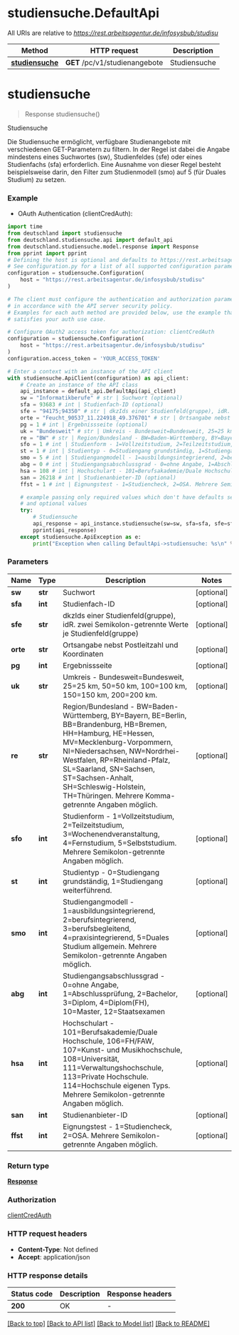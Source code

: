 # studiensuche.DefaultApi

All URIs are relative to *https://rest.arbeitsagentur.de/infosysbub/studisu*

Method | HTTP request | Description
------------- | ------------- | -------------
[**studiensuche**](DefaultApi.md#studiensuche) | **GET** /pc/v1/studienangebote | Studiensuche


# **studiensuche**
> Response studiensuche()

Studiensuche

Die Studiensuche ermöglicht, verfügbare Studienangebote mit verschiedenen GET-Parametern zu filtern. In der Regel ist dabei die Angabe mindestens eines Suchwortes (sw), Studienfeldes (sfe) oder eines Studienfachs (sfa) erforderlich. Eine Ausnahme von dieser Regel besteht beispielsweise darin, den Filter zum Studienmodell (smo) auf 5 (für Duales Studium) zu setzen.

### Example

* OAuth Authentication (clientCredAuth):

```python
import time
from deutschland import studiensuche
from deutschland.studiensuche.api import default_api
from deutschland.studiensuche.model.response import Response
from pprint import pprint
# Defining the host is optional and defaults to https://rest.arbeitsagentur.de/infosysbub/studisu
# See configuration.py for a list of all supported configuration parameters.
configuration = studiensuche.Configuration(
    host = "https://rest.arbeitsagentur.de/infosysbub/studisu"
)

# The client must configure the authentication and authorization parameters
# in accordance with the API server security policy.
# Examples for each auth method are provided below, use the example that
# satisfies your auth use case.

# Configure OAuth2 access token for authorization: clientCredAuth
configuration = studiensuche.Configuration(
    host = "https://rest.arbeitsagentur.de/infosysbub/studisu"
)
configuration.access_token = 'YOUR_ACCESS_TOKEN'

# Enter a context with an instance of the API client
with studiensuche.ApiClient(configuration) as api_client:
    # Create an instance of the API class
    api_instance = default_api.DefaultApi(api_client)
    sw = "Informatikberufe" # str | Suchwort (optional)
    sfa = 93683 # int | Studienfach-ID (optional)
    sfe = "94175;94350" # str | dkzIds einer Studienfeld(gruppe), idR. zwei Semikolon-getrennte Werte je Studienfeld(gruppe) (optional)
    orte = "Feucht_90537_11.224918_49.376701" # str | Ortsangabe nebst Postleitzahl und Koordinaten (optional)
    pg = 1 # int | Ergebnissseite (optional)
    uk = "Bundesweit" # str | Umkreis - Bundesweit=Bundesweit, 25=25 km, 50=50 km, 100=100 km, 150=150 km, 200=200 km. (optional)
    re = "BW" # str | Region/Bundesland - BW=Baden-Württemberg, BY=Bayern, BE=Berlin, BB=Brandenburg, HB=Bremen, HH=Hamburg, HE=Hessen, MV=Mecklenburg-Vorpommern, NI=Niedersachsen, NW=Nordrhei-Westfalen, RP=Rheinland-Pfalz, SL=Saarland, SN=Sachsen, ST=Sachsen-Anhalt, SH=Schleswig-Holstein, TH=Thüringen. Mehrere Komma-getrennte Angaben möglich. (optional)
    sfo = 1 # int | Studienform - 1=Vollzeitstudium, 2=Teilzeitstudium, 3=Wochenendveranstaltung, 4=Fernstudium, 5=Selbststudium. Mehrere Semikolon-getrennte Angaben möglich. (optional)
    st = 1 # int | Studientyp - 0=Studiengang grundständig, 1=Studiengang weiterführend. (optional)
    smo = 5 # int | Studiengangmodell - 1=ausbildungsintegrierend, 2=berufsintegrierend, 3=berufsbegleitend, 4=praxisintegrierend, 5=Duales Studium allgemein. Mehrere Semikolon-getrennte Angaben möglich. (optional)
    abg = 0 # int | Studiengangsabschlussgrad - 0=ohne Angabe, 1=Abschlussprüfung, 2=Bachelor, 3=Diplom, 4=Diplom(FH), 10=Master, 12=Staatsexamen (optional)
    hsa = 108 # int | Hochschulart - 101=Berufsakademie/Duale Hochschule, 106=FH/FAW, 107=Kunst- und Musikhochschule, 108=Universität, 111=Verwaltungshochschule, 113=Private Hochschule. 114=Hochschule eigenen Typs. Mehrere Semikolon-getrennte Angaben möglich. (optional)
    san = 26218 # int | Studienanbieter-ID (optional)
    ffst = 1 # int | Eignungstest - 1=Studiencheck, 2=OSA. Mehrere Semikolon-getrennte Angaben möglich. (optional)

    # example passing only required values which don't have defaults set
    # and optional values
    try:
        # Studiensuche
        api_response = api_instance.studiensuche(sw=sw, sfa=sfa, sfe=sfe, orte=orte, pg=pg, uk=uk, re=re, sfo=sfo, st=st, smo=smo, abg=abg, hsa=hsa, san=san, ffst=ffst)
        pprint(api_response)
    except studiensuche.ApiException as e:
        print("Exception when calling DefaultApi->studiensuche: %s\n" % e)
```


### Parameters

Name | Type | Description  | Notes
------------- | ------------- | ------------- | -------------
 **sw** | **str**| Suchwort | [optional]
 **sfa** | **int**| Studienfach-ID | [optional]
 **sfe** | **str**| dkzIds einer Studienfeld(gruppe), idR. zwei Semikolon-getrennte Werte je Studienfeld(gruppe) | [optional]
 **orte** | **str**| Ortsangabe nebst Postleitzahl und Koordinaten | [optional]
 **pg** | **int**| Ergebnissseite | [optional]
 **uk** | **str**| Umkreis - Bundesweit&#x3D;Bundesweit, 25&#x3D;25 km, 50&#x3D;50 km, 100&#x3D;100 km, 150&#x3D;150 km, 200&#x3D;200 km. | [optional]
 **re** | **str**| Region/Bundesland - BW&#x3D;Baden-Württemberg, BY&#x3D;Bayern, BE&#x3D;Berlin, BB&#x3D;Brandenburg, HB&#x3D;Bremen, HH&#x3D;Hamburg, HE&#x3D;Hessen, MV&#x3D;Mecklenburg-Vorpommern, NI&#x3D;Niedersachsen, NW&#x3D;Nordrhei-Westfalen, RP&#x3D;Rheinland-Pfalz, SL&#x3D;Saarland, SN&#x3D;Sachsen, ST&#x3D;Sachsen-Anhalt, SH&#x3D;Schleswig-Holstein, TH&#x3D;Thüringen. Mehrere Komma-getrennte Angaben möglich. | [optional]
 **sfo** | **int**| Studienform - 1&#x3D;Vollzeitstudium, 2&#x3D;Teilzeitstudium, 3&#x3D;Wochenendveranstaltung, 4&#x3D;Fernstudium, 5&#x3D;Selbststudium. Mehrere Semikolon-getrennte Angaben möglich. | [optional]
 **st** | **int**| Studientyp - 0&#x3D;Studiengang grundständig, 1&#x3D;Studiengang weiterführend. | [optional]
 **smo** | **int**| Studiengangmodell - 1&#x3D;ausbildungsintegrierend, 2&#x3D;berufsintegrierend, 3&#x3D;berufsbegleitend, 4&#x3D;praxisintegrierend, 5&#x3D;Duales Studium allgemein. Mehrere Semikolon-getrennte Angaben möglich. | [optional]
 **abg** | **int**| Studiengangsabschlussgrad - 0&#x3D;ohne Angabe, 1&#x3D;Abschlussprüfung, 2&#x3D;Bachelor, 3&#x3D;Diplom, 4&#x3D;Diplom(FH), 10&#x3D;Master, 12&#x3D;Staatsexamen | [optional]
 **hsa** | **int**| Hochschulart - 101&#x3D;Berufsakademie/Duale Hochschule, 106&#x3D;FH/FAW, 107&#x3D;Kunst- und Musikhochschule, 108&#x3D;Universität, 111&#x3D;Verwaltungshochschule, 113&#x3D;Private Hochschule. 114&#x3D;Hochschule eigenen Typs. Mehrere Semikolon-getrennte Angaben möglich. | [optional]
 **san** | **int**| Studienanbieter-ID | [optional]
 **ffst** | **int**| Eignungstest - 1&#x3D;Studiencheck, 2&#x3D;OSA. Mehrere Semikolon-getrennte Angaben möglich. | [optional]

### Return type

[**Response**](Response.md)

### Authorization

[clientCredAuth](../README.md#clientCredAuth)

### HTTP request headers

 - **Content-Type**: Not defined
 - **Accept**: application/json


### HTTP response details

| Status code | Description | Response headers |
|-------------|-------------|------------------|
**200** | OK |  -  |

[[Back to top]](#) [[Back to API list]](../README.md#documentation-for-api-endpoints) [[Back to Model list]](../README.md#documentation-for-models) [[Back to README]](../README.md)

